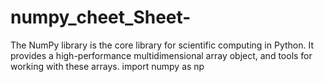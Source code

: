 # numpy_cheet_Sheet-
The NumPy library is the core library for scientific computing in
Python. It provides a high-performance multidimensional array
object, and tools for working with these arrays.
import numpy as np
